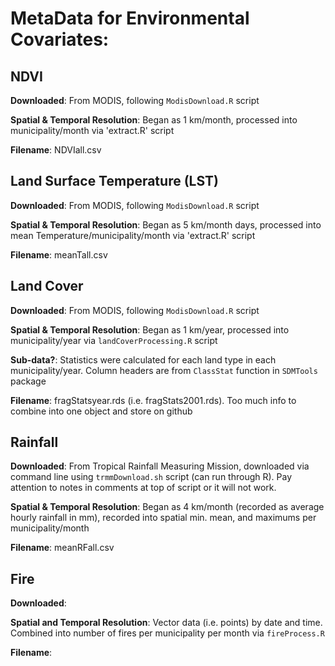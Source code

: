 # MetaData for Environmental Covariates:

## NDVI

**Downloaded**: From MODIS, following `ModisDownload.R` script

**Spatial & Temporal Resolution**: Began as 1 km/month, processed into municipality/month via 'extract.R' script

**Filename**: NDVIall.csv

## Land Surface Temperature (LST)

**Downloaded**: From MODIS, following `ModisDownload.R` script

**Spatial & Temporal Resolution**: Began as 5 km/month days, processed into mean Temperature/municipality/month via 'extract.R' script

**Filename**: meanTall.csv

## Land Cover

**Downloaded**: From MODIS, following `ModisDownload.R` script

**Spatial & Temporal Resolution**: Began as 1 km/year, processed into municipality/year via `landCoverProcessing.R` script

**Sub-data?**: Statistics were calculated for each land type in each municipality/year. Column headers are from `ClassStat` function in `SDMTools` package

**Filename**: fragStatsyear.rds (i.e. fragStats2001.rds). Too much info to combine into one object and store on github

## Rainfall

**Downloaded**: From Tropical Rainfall Measuring Mission, downloaded via command line using `trmmDownload.sh` script (can run through R). Pay attention to notes in comments at top of script or it will not work.

**Spatial & Temporal Resolution**: Began as 4 km/month (recorded as average hourly rainfall in mm), recorded into spatial min. mean, and maximums per municipality/month

**Filename**: meanRFall.csv

## Fire

**Downloaded**:

**Spatial and Temporal Resolution**: Vector data (i.e. points) by date and time. Combined into number of fires per municipality per month via `fireProcess.R`

**Filename**:
